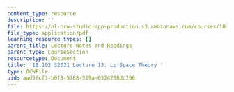 ```yaml
---
content_type: resource
description: ''
file: https://ol-ocw-studio-app-production.s3.amazonaws.com/courses/18-102-introduction-to-functional-analysis-spring-2021/aad5fcf3b0f85788519a0324258dd296_MIT18_102s21_lec13.pdf
file_type: application/pdf
learning_resource_types: []
parent_title: Lecture Notes and Readings
parent_type: CourseSection
resourcetype: Document
title: '18.102 S2021 Lecture 13. Lp Space Theory '
type: OCWFile
uid: aad5fcf3-b0f8-5788-519a-0324258dd296
---
```

